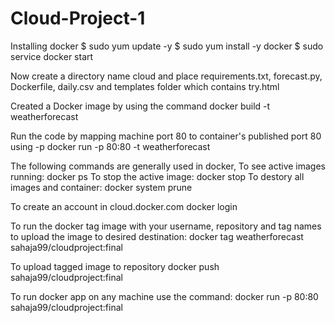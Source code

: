 # Cloud-Project-1

Installing docker
$ sudo yum update -y 
$ sudo yum install -y docker
$ sudo service docker start

Now create a directory name cloud and place requirements.txt, forecast.py, Dockerfile, daily.csv and templates folder which contains try.html

Created a Docker image by using the command
docker build -t weatherforecast

Run the code by mapping machine port 80 to container's published port 80 using -p
docker run -p 80:80 -t weatherforecast

The following commands are generally used in docker,
To see active images running:
docker ps
To stop the active image:
docker stop <imageid>
To destory all images and container:
docker system prune

To create an account in cloud.docker.com
docker login

To run the docker tag image with your username, repository and tag names to upload the image to desired destination:
docker tag weatherforecast sahaja99/cloudproject:final

To upload tagged image to repository
docker push sahaja99/cloudproject:final

To run docker app on any machine use the command:
docker run -p 80:80 sahaja99/cloudproject:final
